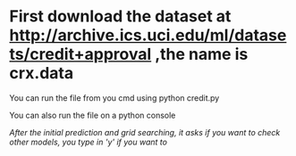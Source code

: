 # First download the dataset at http://archive.ics.uci.edu/ml/datasets/credit+approval ,the name is crx.data

  You can run the file from you cmd using python credit.py

  You can also run the file on a python console

  _After the initial prediction and grid searching, it asks if you want to check other models, you type in 'y' if you want to_
